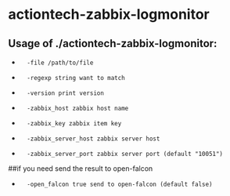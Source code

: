 # actiontech-zabbix-logmonitor

## Usage of ./actiontech-zabbix-logmonitor:
-    	-file /path/to/file
-    	-regexp string want to match
-    	-version print version
-    	-zabbix_host zabbix host name
-    	-zabbix_key zabbix item key
-    	-zabbix_server_host zabbix server host
-    	-zabbix_server_port zabbix server port (default "10051")

##if you need send the result to open-falcon
-    	-open_falcon true send to open-falcon (default false)
